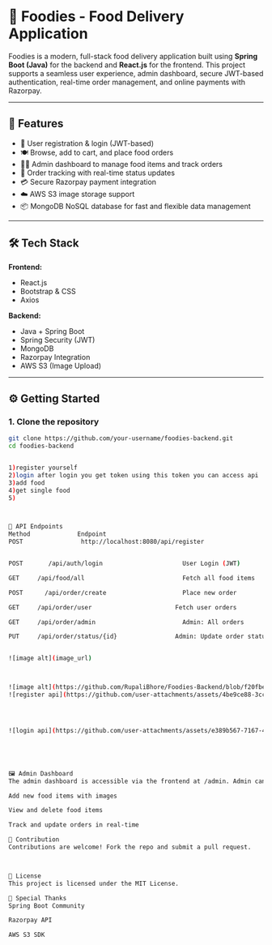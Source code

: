 # 🍔 Foodies - Food Delivery Application

Foodies is a modern, full-stack food delivery application built using **Spring Boot (Java)** for the backend and **React.js** for the frontend. This project supports a seamless user experience, admin dashboard, secure JWT-based authentication, real-time order management, and online payments with Razorpay.

---

## 🚀 Features

- 🛒 User registration & login (JWT-based)
- 🍽️ Browse, add to cart, and place food orders
- 👨‍🍳 Admin dashboard to manage food items and track orders
- 🧾 Order tracking with real-time status updates
- 💳 Secure Razorpay payment integration
- ☁️ AWS S3 image storage support
- 📦 MongoDB NoSQL database for fast and flexible data management

---

## 🛠️ Tech Stack

**Frontend:**
- React.js
- Bootstrap & CSS
- Axios

**Backend:**
- Java + Spring Boot
- Spring Security (JWT)
- MongoDB
- Razorpay Integration
- AWS S3 (Image Upload)

---

## ⚙️ Getting Started

### 1. Clone the repository

```bash
git clone https://github.com/your-username/foodies-backend.git
cd foodies-backend


1)register yourself
2)login after login you get token using this token you can access api
3)add food
4)get single food
5)



🔐 API Endpoints
Method	           Endpoint	                                                                 Description
POST	            http://localhost:8080/api/register                                       User Registration


POST	   /api/auth/login	                    User Login (JWT)

GET	    /api/food/all	                        Fetch all food items

POST	  /api/order/create	                    Place new order

GET	    /api/order/user	                      Fetch user orders

GET	    /api/order/admin	                    Admin: All orders

PUT	    /api/order/status/{id}	              Admin: Update order status


![image alt](image_url)



![image alt](https://github.com/RupaliBhore/Foodies-Backend/blob/f20fbee7bc2e103b262cf781c613d85200cf6b07/register%20api.png)
![register api](https://github.com/user-attachments/assets/4be9ce88-3cc1-4e2e-97ba-198d5b6ea884)




![login api](https://github.com/user-attachments/assets/e389b567-7167-4aae-a3b0-7496f52e3c78)





🖼️ Admin Dashboard
The admin dashboard is accessible via the frontend at /admin. Admin can:

Add new food items with images

View and delete food items

Track and update orders in real-time

🤝 Contribution
Contributions are welcome! Fork the repo and submit a pull request.



📄 License
This project is licensed under the MIT License.

🙌 Special Thanks
Spring Boot Community

Razorpay API

AWS S3 SDK

